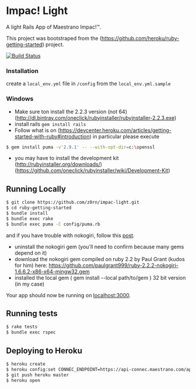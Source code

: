 # Impac! Light

A light Rails App of Maestrano Impac!™.

This project was bootstraped from the (https://github.com/heroku/ruby-getting-started) project. 

[![Build Status](https://travis-ci.org/z0rn/impac-light.svg?branch=master)](https://travis-ci.org/z0rn/impac-light)

### Installation

create a `local_env.yml` file in `/config` from the `local_env.yml.sample`

### Windows

- Make sure ton install the 2.2.3 version (not 64) (http://dl.bintray.com/oneclick/rubyinstaller/rubyinstaller-2.2.3.exe)
- install rails `gem install rails`
- Follow what is on (https://devcenter.heroku.com/articles/getting-started-with-ruby#introduction) in particular please execute 
```sh
$ gem install puma -v'2.9.1' -- --with-opt-dir=c:\openssl
```
- you may have to install the development kit (http://rubyinstaller.org/downloads/) (https://github.com/oneclick/rubyinstaller/wiki/Development-Kit)

## Running Locally

```sh
$ git clone https://github.com/z0rn/impac-light.git
$ cd ruby-getting-started
$ bundle install
$ bundle exec rake
$ bundle exec puma -C config/puma.rb
```

and if you have trouble with nokogiri, follow this [post](http://stackoverflow.com/a/31161208/1107536).
- uninstall the nokogiri gem (you'll need to confirm because many gems depend on it)
- download the nokogiri gem compiled on ruby 2.2 by Paul Grant (kudos for him) here: https://github.com/paulgrant999/ruby-2.2.2-nokogiri-1.6.6.2-x86-x64-mingw32.gem
- installed the local gem ( gem install --local path/to/gem ) 32 bit version (in my case)

Your app should now be running on [localhost:3000](http://localhost:3000/).

## Running tests

```sh
$ rake tests
$ bundle exec rspec
```

## Deploying to Heroku

```sh
$ heroku create
$ heroku config:set CONNEC_ENDPOINT=https://api-connec.maestrano.com/api
$ git push heroku master
$ heroku open
```
